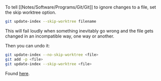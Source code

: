 To tell [[Notes/Software/Programs/Git/Git]] to ignore changes to a file, set the skip worktree option.

```sh
git update-index --skip-worktree filename
```

This will fail loudly when something inevitably go wrong and the file gets changed in an incompatible way, one way or another.

Then you can undo it:

```sh
git update-index --no-skip-worktree <file>
git add -p <file>
git update-index --skip-worktree <file>
```

Found [here](https://stackoverflow.com/questions/16598257/ignore-specific-changes-to-a-file-in-git-but-not-the-entire-file).